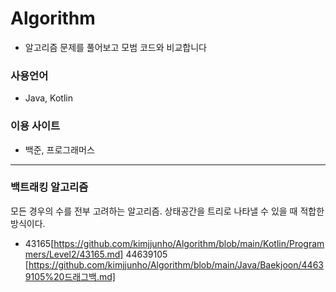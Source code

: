 # Algorithm

- 알고리즘 문제를 풀어보고 모범 코드와 비교합니다

### 사용언어

- Java, Kotlin

### 이용 사이트

- 백준, 프로그래머스

---

### 백트래킹 알고리즘

모든 경우의 수를 전부 고려하는 알고리즘. 상태공간을 트리로 나타낼 수 있을 때 적합한 방식이다.
- 43165[https://github.com/kimjjunho/Algorithm/blob/main/Kotlin/Programmers/Level2/43165.md] 44639105 [https://github.com/kimjjunho/Algorithm/blob/main/Java/Baekjoon/44639105%20드래그백.md]
